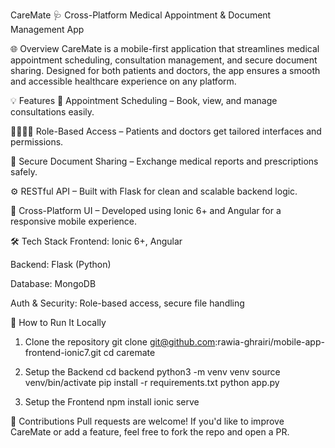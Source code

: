 CareMate 🩺
Cross-Platform Medical Appointment & Document Management App

🌐 Overview
CareMate is a mobile-first application that streamlines medical appointment scheduling, consultation management, and secure document sharing. Designed for both patients and doctors, the app ensures a smooth and accessible healthcare experience on any platform.

💡 Features
📅 Appointment Scheduling – Book, view, and manage consultations easily.

👩‍⚕️👨‍⚕️ Role-Based Access – Patients and doctors get tailored interfaces and permissions.

📄 Secure Document Sharing – Exchange medical reports and prescriptions safely.

⚙️ RESTful API – Built with Flask for clean and scalable backend logic.

📱 Cross-Platform UI – Developed using Ionic 6+ and Angular for a responsive mobile experience.

🛠️ Tech Stack
Frontend: Ionic 6+, Angular

Backend: Flask (Python)

Database: MongoDB

Auth & Security: Role-based access, secure file handling

🚀 How to Run It Locally
1. Clone the repository
git clone git@github.com:rawia-ghrairi/mobile-app-frontend-ionic7.git
cd caremate

3. Setup the Backend
cd backend
python3 -m venv venv
source venv/bin/activate
pip install -r requirements.txt
python app.py

4. Setup the Frontend
npm install
ionic serve



🤝 Contributions
Pull requests are welcome! If you'd like to improve CareMate or add a feature, feel free to fork the repo and open a PR.




